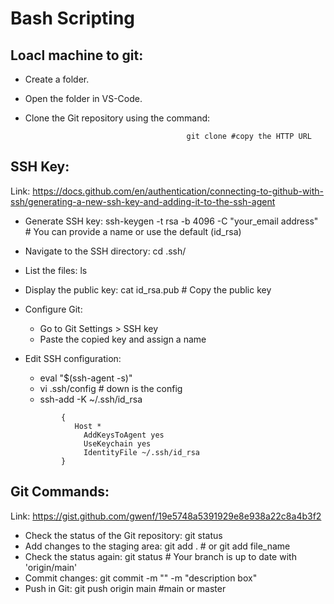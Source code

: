 # Bash Scripting

##  Loacl machine to git:

- Create a folder.
- Open the folder in VS-Code.
- Clone the Git repository using the command: 

                                          git clone #copy the HTTP URL

##  SSH Key: 

Link: https://docs.github.com/en/authentication/connecting-to-github-with-ssh/generating-a-new-ssh-key-and-adding-it-to-the-ssh-agent


- Generate SSH key: ssh-keygen -t rsa -b 4096 -C "your_email address" # You can provide a name or use the default (id_rsa)
- Navigate to the SSH directory: cd .ssh/
- List the files: ls
- Display the public key: cat id_rsa.pub # Copy the public key
- Configure Git: 
     - Go to Git Settings > SSH key
     - Paste the copied key and assign a name
- Edit SSH configuration:
    - eval "$(ssh-agent -s)"
    - vi .ssh/config # down is the config
    - ssh-add -K ~/.ssh/id_rsa
 
     ```
             {
                Host *
                  AddKeysToAgent yes
                  UseKeychain yes
                  IdentityFile ~/.ssh/id_rsa
             }
    ```

       
##  Git Commands: 

Link: https://gist.github.com/gwenf/19e5748a5391929e8e938a22c8a4b3f2


- Check the status of the Git repository: git status
- Add changes to the staging area: git add . # or git add file_name
- Check the status again: git status # Your branch is up to date with 'origin/main'
- Commit changes: git commit -m "<adding message>" -m "description box"
- Push in Git: git push origin main #main or master
